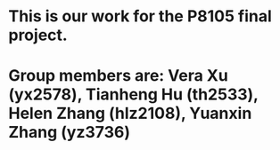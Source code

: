 # This is our work for the P8105 final project.

# Group members are: Vera Xu (yx2578), Tianheng Hu (th2533), Helen Zhang (hlz2108), Yuanxin Zhang (yz3736)